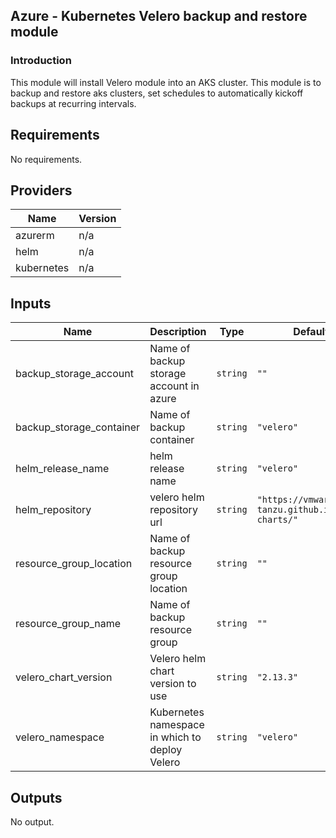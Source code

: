 ## Azure - Kubernetes Velero backup and restore module

### Introduction

This module will install Velero module into an AKS cluster. This module is to backup and restore aks clusters, set schedules to automatically kickoff backups at recurring intervals.

<!--- BEGIN_TF_DOCS --->
## Requirements

No requirements.

## Providers

| Name | Version |
|------|---------|
| azurerm | n/a |
| helm | n/a |
| kubernetes | n/a |

## Inputs

| Name | Description | Type | Default | Required |
|------|-------------|------|---------|:--------:|
| backup\_storage\_account | Name of backup storage account in azure | `string` | `""` | no |
| backup\_storage\_container | Name of backup container | `string` | `"velero"` | no |
| helm\_release\_name | helm release name | `string` | `"velero"` | no |
| helm\_repository | velero helm repository url | `string` | `"https://vmware-tanzu.github.io/helm-charts/"` | no |
| resource\_group\_location | Name of backup resource group location | `string` | `""` | no |
| resource\_group\_name | Name of backup resource group | `string` | `""` | no |
| velero\_chart\_version | Velero helm chart version to use | `string` | `"2.13.3"` | no |
| velero\_namespace | Kubernetes namespace in which to deploy Velero | `string` | `"velero"` | no |

## Outputs

No output.

<!--- END_TF_DOCS --->